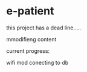 # e-patient

this project has a dead line..... 


mmodifieng content

current progress:

wifi mod conecting to db
